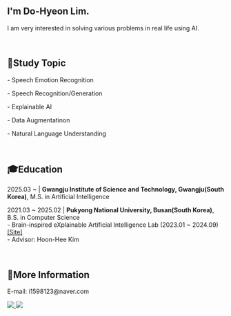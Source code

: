 <h2>I'm Do-Hyeon Lim.</h2>
<p>I am very interested in solving various problems in real life using AI.</p>
<br>

<h2>📕Study Topic</h2>
<p>- Speech Emotion Recognition</p>
<p>- Speech Recognition/Generation</p>
<p>- Explainable AI</p>
<p>- Data Augmentatinon</p>
<p>- Natural Language Understanding</p>
<br>

<h2>🎓Education</h2>
<p>2025.03 ~ | <strong>Gwangju Institute of Science and Technology, Gwangju(South Korea)</strong>, M.S. in Artificial Intelligence</p>
<p>2021.03 ~ 2025.02 | <strong>Pukyong National University, Busan(South Korea)</strong>, B.S. in Computer Science
  <br>- Brain-inspired eXplainable Artificial Intelligence Lab (2023.01 ~ 2024.09)  <a href="https://sites.google.com/view/brainxai">[Site]</a>
  <br>- Advisor: Hoon-Hee Kim</p>
<br>

<h2>💭More Information</h2>
<p>E-mail: i1598123@naver.com</p>
<a href="https://www.linkedin.com/in/도현-임-b63643262/">
  <img src="https://img.shields.io/badge/LinkedIn-0A66C2.svg?&style=flat-square&logo=LinkedIn&logoColor=Blue">
</a>
<a href="https://limdohyeon.github.io/CV-Do-Hyeon-Lim.pdf">
  <img src="https://img.shields.io/badge/CV-8A2BE2?link=https%3A%2F%2Flimdohyeon.github.io%2F%5BCV%5DDo-Hyeon-Lim.pdf">
</a>
